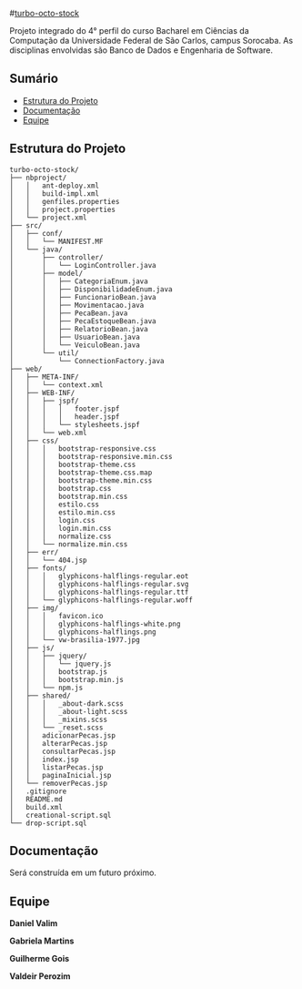 #[turbo-octo-stock](https://github.com/guilhermejcgois/turbo-octo-stock)

Projeto integrado do 4° perfil do curso Bacharel em Ciências da Computação da Universidade Federal de São Carlos, campus Sorocaba. As disciplinas envolvidas são Banco de Dados e Engenharia de Software.

## Sumário

  - [Estrutura do Projeto](#estrutura-do-projeto)
  - [Documentação](#documentacao)
  - [Equipe](#equipe)

## Estrutura do Projeto

```
turbo-octo-stock/
├── nbproject/
│   │   ant-deploy.xml
│   │   build-impl.xml
│   │   genfiles.properties
│   │   project.properties
│   └── project.xml
├── src/
│   ├── conf/
│   │   └── MANIFEST.MF
│   └── java/
│       ├── controller/
│       │   └── LoginController.java
│       ├── model/
│       │   ├── CategoriaEnum.java
│       │   ├── DisponibilidadeEnum.java
│       │   ├── FuncionarioBean.java
│       │   ├── Movimentacao.java
│       │   ├── PecaBean.java
│       │   ├── PecaEstoqueBean.java
│       │   ├── RelatorioBean.java
│       │   ├── UsuarioBean.java
│       │   └── VeiculoBean.java
│       └── util/
│           └── ConnectionFactory.java
├── web/
│   ├── META-INF/
│   │   └── context.xml
│   ├── WEB-INF/
│   │   ├── jspf/
│   │   │   │   footer.jspf
│   │   │   │   header.jspf
│   │   │   └── stylesheets.jspf
│   │   └── web.xml
│   ├── css/
│   │   │   bootstrap-responsive.css
│   │   │   bootstrap-responsive.min.css
│   │   │   bootstrap-theme.css
│   │   │   bootstrap-theme.css.map
│   │   │   bootstrap-theme.min.css
│   │   │   bootstrap.css
│   │   │   bootstrap.min.css
│   │   │   estilo.css
│   │   │   estilo.min.css
│   │   │   login.css
│   │   │   login.min.css
│   │   │   normalize.css
│   │   └── normalize.min.css
│   ├── err/
│   │   └── 404.jsp
│   ├── fonts/
│   │   │   glyphicons-halflings-regular.eot
│   │   │   glyphicons-halflings-regular.svg
│   │   │   glyphicons-halflings-regular.ttf
│   │   └── glyphicons-halflings-regular.woff
│   ├── img/
│   │   │   favicon.ico
│   │   │   glyphicons-halflings-white.png
│   │   │   glyphicons-halflings.png
│   │   └── vw-brasilia-1977.jpg
│   ├── js/
│   │   ├── jquery/
│   │   │   └── jquery.js
│   │   │   bootstrap.js
│   │   │   bootstrap.min.js
│   │   └── npm.js
│   ├── shared/
│   │   │   _about-dark.scss
│   │   │   _about-light.scss
│   │   │   _mixins.scss
│   │   └── _reset.scss
│   │   adicionarPecas.jsp
│   │   alterarPecas.jsp
│   │   consultarPecas.jsp
│   │   index.jsp
│   │   listarPecas.jsp
│   │   paginaInicial.jsp
│   └── removerPecas.jsp
│   .gitignore
│   README.md
│   build.xml
│   creational-script.sql
└── drop-script.sql
```

## Documentação

Será construída em um futuro próximo.

## Equipe

**Daniel Valim**

**Gabriela Martins**

**Guilherme Gois**

**Valdeir Perozim**
